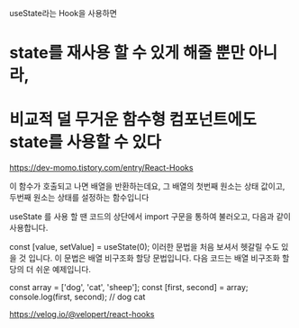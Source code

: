 useState라는 Hook을 사용하면

# state를 재사용 할 수 있게 해줄 뿐만 아니라,

# 비교적 덜 무거운 함수형 컴포넌트에도 state를 사용할 수 있다

https://dev-momo.tistory.com/entry/React-Hooks

이 함수가 호출되고 나면 배열을 반환하는데요, 그 배열의 첫번째 원소는 상태 값이고, 두번째 원소는 상태를 설정하는 함수입니다

useState 를 사용 할 땐 코드의 상단에서 import 구문을 통하여 불러오고, 다음과 같이 사용합니다.

const [value, setValue] = useState(0);
이러한 문법을 처음 보셔서 헷갈릴 수도 있을 것 입니다. 이 문법은 배열 비구조화 할당 문법입니다. 다음 코드는 배열 비구조화 할당의 더 쉬운 예제입니다.

const array = ['dog', 'cat', 'sheep'];
const [first, second] = array;
console.log(first, second); // dog cat

https://velog.io/@velopert/react-hooks
